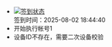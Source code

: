 - [![签到状态](https://github.com/womade/Cloud189-Actions/actions/workflows/main.yml/badge.svg?branch=main)](https://github.com/womade/Cloud189-Actions/actions/workflows/main.yml) <br> 签到时间：2025-08-02 18:44:40
- 开始执行帐号1
- 设备ID不存在，需要二次设备校验
